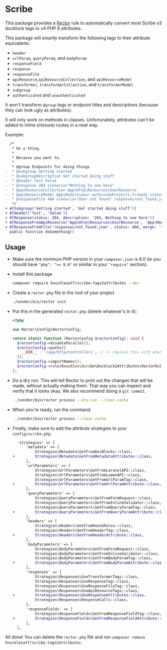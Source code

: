# Scribe


This package provides a [Rector](https://github.com/rectorphp/rector) rule to automatically convert most Scribe v3 docblock tags to v4 PHP 8 attributes.

This package will smartly transform the following tags to their attribute equivalents:

- `header`
- `urlParam`, `queryParam`, and `bodyParam`
- `responseField`
- `response`
- `responseFile`
- `apiResource`,`apiResourceCollection`, and `apiResourceModel`
- `transformer`, `transformerCollection`, and `transformerModel`
- `subgroup`
- `authenticated` and `unauthenticated`

It won't transform `@group` tags or endpoint titles and descriptions (because they can look ugly as attributes).

It will only work on methods in classes. Unfortunately, attributes can't be added to inline (closure) routes in a neat way.

Example:

```diff
  /*
   * Do a thing.
   *
   * Because you want to.
   *
   * @group Endpoints for doing things
-  * @subgroup Getting started
-  * @subgroupDescription Get started doing stuff
-  * @header Test Value
-  * @response 204 scenario="Nothing to see here"
-  * @apiResourceCollection App\Http\Resources\UserResource
-  * @apiResourceModel App\Models\User with=sideProjects,friends states=admin paginate=12,simple
-  * @responseFile 404 scenario="User not found" responses/not_found.json {"resource": "user"}
   */
+ #[Subgroup('Getting started', 'Get started doing stuff')]
+ #[Header('Test', 'Value')]
+ #[Response(status: 204, description: '204, Nothing to see here')]
+ #[ResponseFromApiResource('App\Http\Resources\UserResource', 'App\Models\User', collection: true, factoryStates: ['admin'], with: ['sideProjects', 'friends'], simplePaginate: 12)]
+ #[ResponseFromFile('responses/not_found.json', status: 404, merge: '{"resource": "user"}', description: '404, User not found')]
  public function doSomething()
```

## Usage
- Make sure the minimum PHP version in your `composer.json` is 8.0 (ie you should have `"php": ">= 8.0"` or similar in your `"require"` section).
- Install this package
  ```sh
  composer require knuckleswtf/scribe-tags2attributes --dev
  ```

- Create a `rector.php` file in the root of your project
  ```sh
  ./vendor/bin/rector init
  ```

- Put this in the generated `rector.php` (delete whatever's in it):
  ```php
  <?php

  use Rector\Config\RectorConfig;
  
  return static function (RectorConfig $rectorConfig): void {
    $rectorConfig->disableParallel();
    $rectorConfig->paths([
      __DIR__ . '/app/Http/Controllers', // <- replace this with wherever your controllers are
    ]);
    $rectorConfig->importNames();
    $rectorConfig->rule(Knuckles\Scribe\Docblock2Attributes\RectorRule::class);
  };
  ```

- Do a dry run. This will tell Rector to print out the changes that will be made, without actually making them. That way you can inspect and verify that it looks okay. We also recommend doing a `git commit`.
  ```sh
   ./vendor/bin/rector process --dry-run --clear-cache
  ```

- When you're ready, run the command.
  ```sh
   ./vendor/bin/rector process --clear-cache
  ```
- Finally, make sure to add the attribute strategies to your `config/scribe.php`:
  ```diff
    'strategies' => [
        'metadata' => [
            Strategies\Metadata\GetFromDocBlocks::class,
  +         Strategies\Metadata\GetFromMetadataAttributes::class,
        ],
        'urlParameters' => [
            Strategies\UrlParameters\GetFromLaravelAPI::class,
            Strategies\UrlParameters\GetFromLumenAPI::class,
            Strategies\UrlParameters\GetFromUrlParamTag::class,
  +         Strategies\UrlParameters\GetFromUrlParamAttribute::class,
        ],
        'queryParameters' => [
            Strategies\QueryParameters\GetFromFormRequest::class,
            Strategies\QueryParameters\GetFromInlineValidator::class,
            Strategies\QueryParameters\GetFromQueryParamTag::class,
  +         Strategies\QueryParameters\GetFromQueryParamAttribute::class,
        ],
        'headers' => [
            Strategies\Headers\GetFromRouteRules::class,
            Strategies\Headers\GetFromHeaderTag::class,
  +         Strategies\Headers\GetFromHeaderAttribute::class,
        ],
        'bodyParameters' => [
            Strategies\BodyParameters\GetFromFormRequest::class,
            Strategies\BodyParameters\GetFromInlineValidator::class,
            Strategies\BodyParameters\GetFromBodyParamTag::class,
  +         Strategies\BodyParameters\GetFromBodyParamAttribute::class,
        ],
        'responses' => [
            Strategies\Responses\UseTransformerTags::class,
            Strategies\Responses\UseResponseTag::class,
            Strategies\Responses\UseResponseFileTag::class,
            Strategies\Responses\UseApiResourceTags::class,
  +         Strategies\Responses\UseResponseAttributes::class,
            Strategies\Responses\ResponseCalls::class,
        ],
        'responseFields' => [
            Strategies\ResponseFields\GetFromResponseFieldTag::class,
  +         Strategies\ResponseFields\GetFromResponseFieldAttribute::class,
        ],
    ],
  ```

All done! You can delete the `rector.php` file and run `composer remove knuckleswtf/scribe-tags2attributes`.

